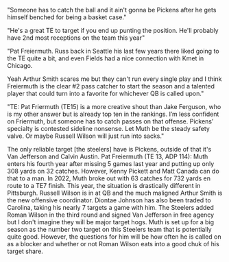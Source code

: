 "Someone has to catch the ball and it ain't gonna be Pickens after he gets himself benched for being a basket case."

"He's a great TE to target if you end up punting the position. He'll probably have 2nd most receptions on the team this year"

"Pat Freiermuth. Russ back in Seattle his last few years there liked going to the TE quite a bit, and even Fields had a nice connection with Kmet in Chicago.

Yeah Arthur Smith scares me but they can't run every single play and I think Freiermuth is the clear #2 pass catcher to start the season and a talented player that could turn into a favorite for whichever QB is called upon."

"TE: Pat Friermuth (TE15) is a more creative shout than Jake Ferguson, who is my other answer but is already top ten in the rankings. I’m less confident on Friermuth, but someone has to catch passes on that offense. Pickens’ specialty is contested sideline nonsense. Let Muth be the steady safety valve. Or maybe Russell Wilson will just run into sacks."

The only reliable target [the steelers] have is Pickens, outside of that it's Van Jefferson and Calvin Austin. Pat Freiermuth (TE 13, ADP 114): Muth enters his fourth year after missing 5 games last year and putting up only 308 yards on 32 catches. However, Kenny Pickett and Matt Canada can do that to a man. In 2022, Muth broke out with 63 catches for 732 yards en route to a TE7 finish. This year, the situation is drastically different in Pittsburgh. Russell Wilson is in at QB and the much maligned Arthur Smith is the new offensive coordinator. Diontae Johnson has also been traded to Carolina, taking his nearly 7 targets a game with him. The Steelers added Roman Wilson in the third round and signed Van Jefferson in free agency but I don't imagine they will be major target hogs. Muth is set up for a big season as the number two target on this Steelers team that is potentially quite good. However, the questions for him will be how often he is called on as a blocker and whether or not Roman Wilson eats into a good chuk of his target share. 